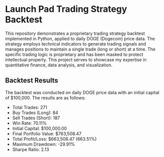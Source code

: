# Launch Pad Trading Strategy Backtest

This repository demonstrates a proprietary trading strategy backtest implemented in Python, applied to daily DOGE (Dogecoin) price data. The strategy employs technical indicators to generate trading signals and manages positions to maintain a single trade (long or short) at a time. The specific trading logic is proprietary and has been masked to protect intellectual property. This project serves to showcase my expertise in quantitative finance, data analysis, and visualization.

## Backtest Results

The backtest was conducted on daily DOGE price data with an initial capital of $100,000. The results are as follows:

- Total Trades: 271
- Buy Trades (Long): 84
- Sell Trades (Short): 187
- Win Rate: 70.11%
- Initial Capital: $100,000.00
- Final Portfolio Value: $763,508.47
- Total Profit/Loss: $663,508.47 (663.51%)
- Maximum Drawdown: -29.91%
- Sharpe Ratio: 2.13
